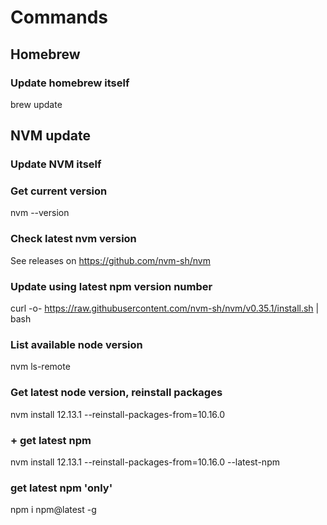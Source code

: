 # Commands

## Homebrew
### Update homebrew itself
brew update

## NVM update

### Update NVM itself
### Get current version
nvm --version
### Check latest nvm version
See releases on https://github.com/nvm-sh/nvm
### Update using latest npm version number
curl -o- https://raw.githubusercontent.com/nvm-sh/nvm/v0.35.1/install.sh | bash

### List available node version
nvm ls-remote

### Get latest node version, reinstall packages
nvm install 12.13.1 --reinstall-packages-from=10.16.0

### + get latest npm
nvm install 12.13.1 --reinstall-packages-from=10.16.0 --latest-npm

### get latest npm 'only'
npm i npm@latest -g

